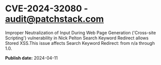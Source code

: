 # CVE-2024-32080 - audit@patchstack.com

Improper Neutralization of Input During Web Page Generation ('Cross-site Scripting') vulnerability in Nick Pelton Search Keyword Redirect allows Stored XSS.This issue affects Search Keyword Redirect: from n/a through 1.0.



**Publish date:** 2024-04-11
